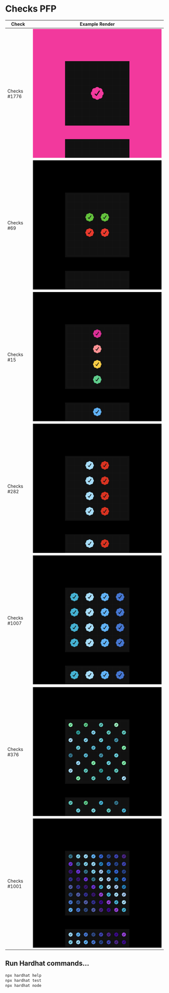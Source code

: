 # Checks PFP

| Check | Example Render |
| --- | --- |
| Checks #1776 | ![Checks PFP #1776](./renders/1776.svg) |
| Checks #69 | ![Checks PFP #69](./renders/69.svg) |
| Checks #15 | ![Checks PFP #15](./renders/15.svg) |
| Checks #282 | ![Checks PFP #282](./renders/282.svg) |
| Checks #1007 | ![Checks PFP #1007](./renders/1007.svg) |
| Checks #376 | ![Checks PFP #376](./renders/376.svg) |
| Checks #1001 | ![Checks PFP #1001](./renders/1001.svg) |

## Run Hardhat commands...

```shell
npx hardhat help
npx hardhat test
npx hardhat node
```
